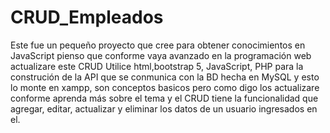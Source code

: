# CRUD_Empleados

Este fue un pequeño proyecto que cree para obtener conocimientos en JavaScript pienso que conforme vaya avanzado en la programación web actualizare este CRUD
Utilice html,bootstrap 5, JavaScript, PHP para la construción de la API que se conmunica con la BD hecha en MySQL y esto lo monte en xampp, son conceptos basicos pero como digo los actualizare 
conforme aprenda más sobre el tema y el CRUD tiene la funcionalidad que agregar, editar, actualizar y eliminar los datos de un usuario ingresados en el.
